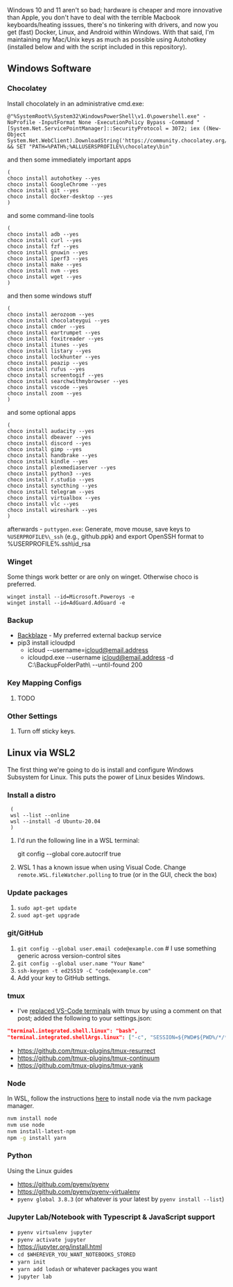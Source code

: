 Windows 10 and 11 aren't so bad; hardware is cheaper and more innovative than Apple, you don't have to deal with the terrible Macbook keyboards/heating isssues, there's no tinkering with drivers, and now you get (fast) Docker, Linux, and Android within Windows. With that said, I'm maintaining my Mac/Unix keys as much as possible using Autohotkey (installed below and with the script included in this repository).

## Windows Software

### Chocolatey
Install chocolately in an administrative cmd.exe:

    @"%SystemRoot%\System32\WindowsPowerShell\v1.0\powershell.exe" -NoProfile -InputFormat None -ExecutionPolicy Bypass -Command "[System.Net.ServicePointManager]::SecurityProtocol = 3072; iex ((New-Object System.Net.WebClient).DownloadString('https://community.chocolatey.org/install.ps1'))" && SET "PATH=%PATH%;%ALLUSERSPROFILE%\chocolatey\bin"

and then some immediately important apps

    (
    choco install autohotkey --yes
    choco install GoogleChrome --yes
    choco install git --yes
    choco install docker-desktop --yes
    )
    
and some command-line tools
 
    (
    choco install adb --yes
    choco install curl --yes
    choco install fzf --yes
    choco install gnuwin --yes
    choco install iperf3 --yes
    choco install make --yes
    choco install nvm --yes
    choco install wget --yes
    )

and then some windows stuff

    (
    choco install aerozoom --yes
    choco install chocolateygui --yes
    choco install cmder --yes
    choco install eartrumpet --yes
    choco install foxitreader --yes
    choco install itunes --yes
    choco install listary --yes
    choco install lockhunter --yes
    choco install peazip --yes
    choco install rufus --yes
    choco install screentogif --yes
    choco install searchwithmybrowser --yes
    choco install vscode --yes
    choco install zoom --yes
    )

and some optional apps

    (
    choco install audacity --yes
    choco install dbeaver --yes
    choco install discord --yes
    choco install gimp --yes
    choco install handbrake --yes
    choco install kindle --yes
    choco install plexmediaserver --yes
    choco install python3 --yes
    choco install r.studio --yes
    choco install syncthing --yes
    choco install telegram --yes
    choco install virtualbox --yes
    choco install vlc --yes
    choco install wireshark --yes
    )

afterwards
     - `puttygen.exe`: Generate, move mouse, save keys to `%USERPROFILE%\_ssh` (e.g., github.ppk) and export OpenSSH format to %USERPROFILE%\.ssh\id_rsa

### Winget
Some things work better or are only on winget. Otherwise choco is preferred.

    winget install --id=Microsoft.Poweroys -e
    winget install --id=AdGuard.AdGuard -e 

### Backup
- [Backblaze](https://secure.backblaze.com/r/01qxpi) - My preferred external backup service
- pip3 install icloudpd
  - icloud --username=icloud@email.address
  - icloudpd.exe --username icloud@email.address -d C:\BackupFolderPath\ --until-found 200

### Key Mapping Configs
1. TODO

### Other Settings
1. Turn off sticky keys.

## Linux via WSL2

The first thing we're going to do is install and configure Windows Subsystem for Linux. This puts the power of Linux besides Windows.

### Install a distro

     (
     wsl --list --online
     wsl --install -d Ubuntu-20.04
     )

1. I'd run the following line in a WSL terminal:

    git config --global core.autocrlf true
    
1. WSL 1 has a known issue when using Visual Code. Change `remote.WSL.fileWatcher.polling` to true (or in the GUI, check the box)

### Update packages
1. `sudo apt-get update`
1. `suod apt-get upgrade`

### git/GitHub

1. `git config --global user.email code@example.com` # I use something generic across version-control sites
1. `git config --global user.name "Your Name"`
1. `ssh-keygen -t ed25519 -C "code@example.com"`
1. Add your key to GitHub settings.

### tmux
- I've [replaced VS-Code terminals](https://medium.com/@joaomoreno/persistent-terminal-sessions-in-vs-code-8fc469ed6b41) with tmux by using a comment on that post; added the following to your settings.json:
````json
"terminal.integrated.shell.linux": "bash",
"terminal.integrated.shellArgs.linux": ["-c", "SESSION=${PWD#${PWD%/*/*}/}; tmux new-window -t $SESSION; tmux new-session -A -D -s $SESSION"]
````
- https://github.com/tmux-plugins/tmux-resurrect
- https://github.com/tmux-plugins/tmux-continuum
- https://github.com/tmux-plugins/tmux-yank

### Node

In WSL, follow the instructions [here](https://github.com/nvm-sh/nvm) to install node via the nvm package manager.
````bash
nvm install node 
nvm use node
nvm install-latest-npm
npm -g install yarn
````

### Python

Using the Linux guides

- https://github.com/pyenv/pyenv
- https://github.com/pyenv/pyenv-virtualenv
- `pyenv global 3.8.3` (or whatever is your latest by `pyenv install --list`)

### Jupyter Lab/Notebook with Typescript & JavaScript support
- `pyenv virtualenv jupyter`
- `pyenv activate jupyter`
- https://jupyter.org/install.html
- `cd $WHEREVER_YOU_WANT_NOTEBOOKS_STORED`
- `yarn init`
- `yarn add lodash` or whatever packages you want
- `jupyter lab`
